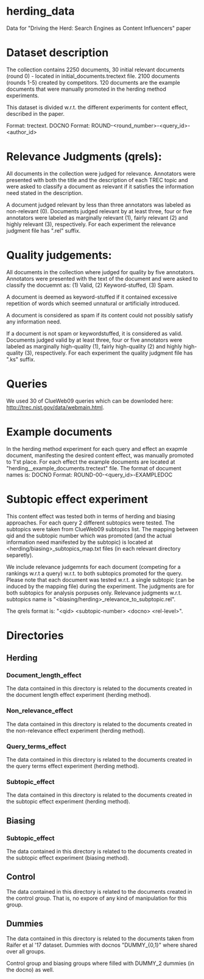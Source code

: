 # herding_data
Data for "Driving the Herd: Search Engines as Content Influencers" paper

# Dataset description
The collection contains 2250 documents, 
30 initial relevant documents (round 0) - located in initial_documents.trectext file. 
2100 documents (rounds 1-5) created by competitors.
120 documents are the example documents that were manually promoted in the herding method experiments.


This dataset is divided w.r.t. the different experiments for content effect, described in the paper.


Format: trectext.
DOCNO Format: ROUND-<round_number>-<query_id>-<author_id>


# Relevance Judgments (qrels):
All documents in the collection were judged for relevance. 
Annotators were presented with both the title and the description of each TREC topic
and were asked to classify a document as relevant if it satisfies the information need stated in the description.

A document judged relevant by less than three annotators was labeled as non-relevant (0).
Documents judged relevant by at least three, four or five annotators 
were labeled as marginally relevant (1), fairly relevant (2) and highly relevant (3), respectively.
For each experiment the relevance judgment file has ".rel" suffix.
# Quality judgements:
All documents in the collection where judged for quality by five annotators. 
Annotators were presented with the text of the document and were asked to classify the docuemnt as:
(1) Valid, (2) Keyword-stuffed, (3) Spam.

A document is deemed as keyword-stuffed if it contained excessive repetition of words 
which seemed unnatural or artificially introduced.

A document is considered as spam if its content could not possibly satisfy any information need.

If a document is not spam or keywordstuffed, it is considered as valid.
Documents judged valid by at least three, four or five annotators 
were labeled as marginally high-quality (1), fairly high-quality (2) and highly high-quality (3), respectively.
For each experiment the quality judgment file has ".ks" suffix.

# Queries
We used 30 of ClueWeb09 queries which can be downloded here: http://trec.nist.gov/data/webmain.html. 

# Example documents
In the herding method experiment for each query and effect an exapmle document, manifesting the desired content effect, was manually promoted to 1'st place.
For each effect the example documents are located at "herding_<content-effect>_example_documents.trectext" file.
The format of document names is:
DOCNO Format: ROUND-00-<query_id>-EXAMPLEDOC


# Subtopic effect experiment
This content effect was tested both in terms of herding and biasing approaches. 
For each query 2 different subtopics were tested. The subtopics were taken from ClueWeb09 subtopics list.
The mapping between qid and the subtopic number which was promoted (and the actual information need manifested by the subtopic) is located at <herding/biasing>_subtopics_map.txt files (in each relevant directory separetly).

We include relevance judgemnts for each document (competing for a rankings w.r.t a query) w.r.t. to both subtopics promoted for the query. Please note that each document was tested w.r.t. a single subtopic (can be induced by the mapping file) during the experiment. The judgments are for both subtopics for analysis porpuses only.
Relevance judgments w.r.t. subtopics name is "<biasing/herding>_relevance_to_subptopic.rel".

The qrels format is: "\<qid\> \<subtopic-number\> \<docno\> \<rel-level\>".



# Directories
## Herding ##
###  Document_length_effect ###
The data contained in this directory is related to the documents created in the document length effect experiment (herding method).

### Non_relevance_effect ### 
The data contained in this directory is related to the documents created in the non-relevance effect experiment (herding method).

### Query_terms_effect ### 
The data contained in this directory is related to the documents created in the query terms effect experiment (herding method).

### Subtopic_effect ### 
The data contained in this directory is related to the documents created in the subtopic effect experiment (herding method).

## Biasing ##
### Subtopic_effect ###
The data contained in this directory is related to the documents created in the subtopic effect experiment (biasing method).


## Control ##
The data contained in this directory is related to the documents created in the control group. That is, no expore of any kind of manipulation for this group.

## Dummies ##
The data contained in this directory is related to the documents taken from Raifer et al '17 dataset. Dummies with docnos "DUMMY_{0,1}" where shared over all groups. 

Control group and biasing groups where filled with DUMMY_2 dummies (in the docno) as well.
